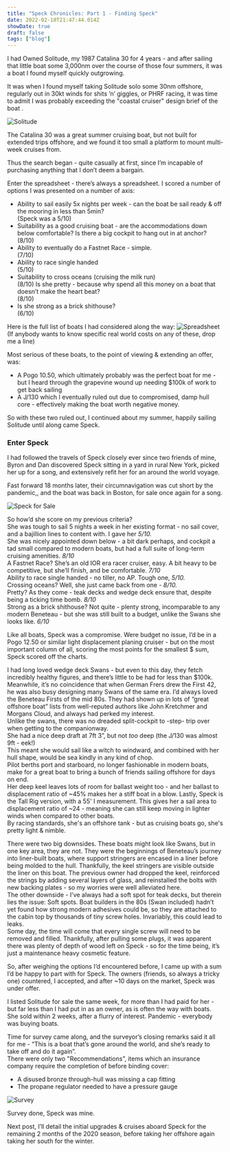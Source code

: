 ```yaml
---
title: "Speck Chronicles: Part 1 - Finding Speck"
date: 2022-02-10T21:47:44.014Z
showDate: true
draft: false
tags: ["blog"]
---
```

I had Owned Solitude, my 1987 Catalina 30 for 4 years - and after sailing that little boat some 3,000nm over the course of those four summers, it was a boat I found myself quickly outgrowing. 

It was when I found myself taking Solitude solo some 30nm offshore, regularly out in 30kt winds for shits ’n’ giggles, or PHRF racing, it was time to admit I was probably exceeding the "coastal cruiser" design brief of the boat .

![Solitude](/images/speckchronicles/solitude.jpeg)

The Catalina 30 was a great summer cruising boat, but not built for extended trips offshore, and we found it too small a platform to mount multi-week cruises from.

Thus the search began - quite casually at first, since I’m incapable of purchasing anything that I don’t deem a bargain.   

Enter the spreadsheet - there’s always a spreadsheet. 
I scored a number of options I was presented on a number of axis: 
  
* Ability to sail easily 5x nights per week - can the boat be sail ready & off the mooring in less than 5min?  
(Speck was a 5/10)
* Suitability as a good cruising boat - are the accommodations down below comfortable? Is there a big cockpit to hang out in at anchor?  
(8/10)
* Ability to eventually do a Fastnet Race - simple.  
(7/10)
* Ability to race single handed  
(5/10)
* Suitability to cross oceans (cruising the milk run)  
(8/10)
Is she pretty - because why spend all this money on a boat that doesn’t make the heart beat?  
(8/10)
* Is she strong as a brick shithouse?  
(6/10)

Here is the full list of boats I had considered along the way:
![Spreadsheet](/images/speckchronicles/spreadsheet.png)
(If anybody wants to know specific real world costs on any of these, drop me a line)

Most serious of these boats, to the point of viewing & extending an offer, was: 
* A Pogo 10.50, which ultimately probably was the perfect boat for me - but I heard through the grapevine wound up needing $100k of work to get back sailing 
* A J/130 which I eventually ruled out due to compromised, damp hull core - effectively making the boat worth negative money. 

So with these two ruled out, I continued about my summer, happily sailing Solitude until along came Speck. 

### Enter Speck
I had followed the travels of Speck closely ever since two friends of mine, Byron and Dan discovered Speck sitting in a yard in rural New York, picked her up for a song, and extensively refit her for an around the world voyage. 

Fast forward 18 months later,  their circumnavigation was cut short by the pandemic,, and the boat was back in Boston,  for sale once again for a song. 
  
![Speck for Sale](/images/speckchronicles/speckFS.jpeg)

  
So how’d she score on my previous criteria?  
She was tough to sail 5 nights a week in her existing format - no sail cover, and a bajillion lines to content with.  I gave her *5/10.*  
She was nicely appointed down below - a bit dark perhaps, and cockpit a tad small compared to modern boats, but had a full suite of long-term cruising amenities.  *8/10*  
A Fastnet Race? She’s an old IOR era racer cruiser, easy. A bit heavy to be competitive, but she’ll finish, and be comfortable. *7/10*  
Ability to race single handed - no tiller, no AP. Tough one, *5/10.*  
Crossing oceans? Well, she just came back from one - *8/10.*  
Pretty? As they come - teak decks and wedge deck ensure that, despite being a ticking time bomb. *8/10*  
Strong as a brick shithouse? Not quite - plenty strong, incomparable to any modern Beneteau - but she was still built to a budget, unlike the Swans she looks like.  *6/10*  
  
Like all boats, Speck was a compromise. Were budget no issue, I’d be in a Pogo 12.50 or similar light displacement planing cruiser - but on the most important column of all,  scoring the most points for the smallest $ sum, Speck scored off the charts.   
  
I had long loved wedge deck Swans - but even to this day, they fetch incredibly healthy figures, and there’s little to be had for less than $100k.  
Meanwhile, it’s no coincidence that when German Frers drew the First 42, he was also busy designing many Swans of the same era. 
I’d always loved the Beneteau Firsts of the mid 80s. They had shown up in lots of “great offshore boat” lists from well-reputed authors like John Kretchmer and Morgans Cloud, and always had perked my interest.   
Unlike the swans, there was no dreaded split-cockpit to -step- trip over when getting to the companionway.   
She had a nice deep draft at 7ft 3”, but not _too_ deep (the J/130 was almost 9ft - eek!)   
This meant she would sail like a witch to windward, and combined with her hull shape, would be sea kindly in any kind of chop.   
Pilot berths port and starboard, no longer fashionable in modern boats, make for a great boat to bring a bunch of friends sailing offshore for days on end.   
Her deep keel leaves lots of room for ballast weight too - and her ballast to displacement ratio of ~45% makes her a stiff boat in a blow. 
Lastly, Speck is the Tall Rig version, with a 55' I measurement. This gives her a sail area to displacement ratio of ~24 - meaning she can still keep moving in lighter winds when compared to other boats.  
By racing standards, she's an offshore tank - but as cruising boats go, she's pretty light & nimble.   
  
There were two big downsides. These boats might look like Swans, but in one key area, they are not. They were the beginnings of Beneteau’s journey into liner-built boats, where support stringers are encased in a liner before being molded to the hull. 
Thankfully, the keel stringers are visible outside the liner on this boat. The previous owner had dropped the keel, reinforced the strings by adding several layers of glass, and reinstalled the bolts with new backing plates - so my worries were well alleviated here.   
The other downside - I’ve always had a soft spot for teak decks, but therein lies the issue: Soft spots. Boat builders in the 80s (Swan included) hadn’t yet found how strong modern adhesives could be, so they are attached to the cabin top by thousands of tiny screw holes. Invariably, this could lead to leaks.   
Some day, the time will come that every single screw will need to be removed and filled. Thankfully, after pulling some plugs, it was apparent there was plenty of depth of wood left on Speck - so for the time being, it’s just a maintenance heavy cosmetic feature.   
  
So, after weighing the options I’d encountered before, I came up with a sum I’d be happy to part with for Speck. The owners (friends, so always a tricky one) countered, I accepted, and after ~10 days on the market, Speck was under offer. 
  
I listed Solitude for sale the same week, for more than I had paid for her - but far less than I had put in as an owner, as is often the way with boats.  She sold within 2 weeks, after a flurry of interest. 
Pandemic - everybody was buying boats. 
  
Time for survey came along, and the surveyor’s closing remarks said it all for me - “This is a boat that’s gone around the world, and she’s ready to take off and do it again”.  
There were only two "Recommendations”, items which an insurance company require the completion of before binding cover: 
* A disused bronze through-hull was missing a cap fitting
* The propane regulator needed to have a pressure gauge
  
![Survey](/images/speckchronicles/survey.jpeg)
  
Survey done, Speck was mine. 
  
Next post, I’ll detail the initial upgrades & cruises aboard Speck for the remaining 2 months of the 2020 season, before taking her offshore again taking her south for the winter. 
